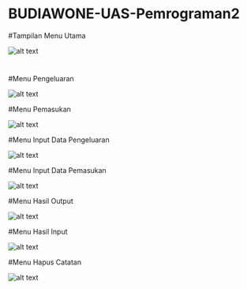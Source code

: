 # BUDIAWONE-UAS-Pemrograman2

#Tampilan Menu Utama

![alt text](https://github.com/BUDIAWONE/BUDIAWONE-UAS-Pemrograman2/blob/main/1.png?raw=true)
#
#Menu Pengeluaran

![alt text](https://github.com/BUDIAWONE/BUDIAWONE-UAS-Pemrograman2/blob/main/2.png?raw=true)

#Menu Pemasukan

![alt text](https://github.com/BUDIAWONE/BUDIAWONE-UAS-Pemrograman2/blob/main/3.png?raw=true)

#Menu Input Data Pengeluaran

![alt text](https://github.com/BUDIAWONE/BUDIAWONE-UAS-Pemrograman2/blob/main/4.png?raw=true)

#Menu Input Data Pemasukan

![alt text](https://github.com/BUDIAWONE/BUDIAWONE-UAS-Pemrograman2/blob/main/5.png?raw=true)

#Menu Hasil Output

![alt text](https://github.com/BUDIAWONE/BUDIAWONE-UAS-Pemrograman2/blob/main/6.png?raw=true)

#Menu Hasil Input

![alt text](https://github.com/BUDIAWONE/BUDIAWONE-UAS-Pemrograman2/blob/main/7.png?raw=true)

#Menu Hapus Catatan

![alt text](https://github.com/BUDIAWONE/BUDIAWONE-UAS-Pemrograman2/blob/main/8.png?raw=true)


